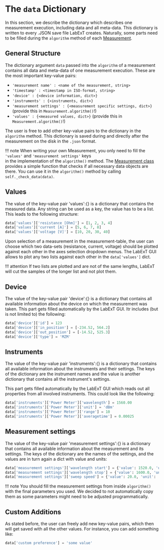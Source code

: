# The `data` Dictionary

In this section, we describe the dictionary which describes one measurement execution, including data and all
meta-data. This dictionary is written to every .JSON save file LabExT creates. Naturally, some parts need to be
filled during the `algorithm` method of each [Measurement](./reference_MeasAPI.md). 

## General Structure

The  dictionary argument `data` passed into the `algorithm` of a measurement contains all data and meta-data of one
measurement execution. These are the most important key-value pairs:

-   `'measurement name' : <name of the measurement, string>`
-   `'timestamp' : <timestamp in ISO-format, string>`
-   `'device' : {<device information, dict>}`
-   `'instruments' : {<instruments, dict>}`
-   `'measurement settings' : {<measurement specific settings, dict>}` (provide this in `Measurement.algorithm()`!)
-   `'values' : {<measured values, dict>}` (provide this in `Measurement.algorithm()`!)

The user is free to add other key-value pairs to the dictionary in the `algorithm` method. This dictionary is saved
during and directly after the measurement on the disk in the `.json` format.

!!! note
    When writing your own Measurement, you only need to fill the `'values'` and `'measurement settings'` keys  
    in the implementation of the `algorithm()` method. The [Measurement class](./reference_MeasAPI.md) provides a simple
    function that checks if all necessary data objects are there. You can use it in the `algorithm()` method by
    calling `self._check_data(data)`.

## Values

The value of the key-value pair 'values':{} is a dictionary that contains the measured data. Any string can be used as
a key, the value has to be a list. This leads to the following structure:

```python
data['values']['resistance [Ohm]'] = [1, 2, 3, 4]
data['values']['current [A]'] = [5, 6, 7, 8]
data['values']['voltage [V]'] = [10, 20, 30, 40]
```

Upon selection of a measurement in the measurement-table, the user can choose which two data-sets (resistance, current,
voltage) should be plotted against each other in the axes selection dropdown menus. The LabExT GUI allows to plot any
two lists against each other in the `data['values']` dict.

!!! attention
    If two lists are plotted and are not of the same lengths, LabExT will cut the samples of the longer list and not 
    plot them.

## Device

The value of the key-value pair 'device':{} is a dictionary that contains all available information about the device on
which the measurement was taken. This part gets filled automatically by the LabExT GUI. Itr includes (but is not
limited to) the following:

```python
data['device']['id'] = 123
data['device']['in_position'] = [-234.52, 564.2]
data['device']['out_position'] = [-14.52, 525.3]
data['device']['type'] = 'MZM'
```

## Instruments

The value of the key-value pair 'instruments':{} is a dictionary that contains all available information about the
instruments and their settings. The keys of the dictionary are the instrument names and the value is another dictionary
that contains all the instrument's settings.

This part gets filled automatically by the LabExT GUI which reads out all properties from all involved instruments.
This could look like the following:

```python
data['instruments']['Power Meter']['wavelength'] = 1560.00
data['instruments']['Power Meter']['unit'] = 'dBm'
data['instruments']['Power Meter']['range'] = 10
data['instruments']['Power Meter']['averagetime'] = 0.00025
```

## Measurement settings

The value of the key-value pair 'measurement settings':{} is a dictionary that contains all available information about
the measurement and its settings. The keys of the dictionary are the names of the settings, and the values are in turn
again a dict with value and units:

```python
data['measurement settings']['wavelength start'] = {'value': 1520.0, 'unit': 'nm'}
data['measurement settings']['wavelength stop'] = {'value': 1600.0, 'unit': 'nm'}
data['measurement settings']['sweep speed'] = {'value': 20.0, 'unit': 'nm/s'}
```

!!! note
    You should fill the measurement settings from inside `algorithm()` with the final parameters you used. We decided
    to not automatically copy them as some parameters might need to be adjusted programmatically.


## Custom Additions

As stated before, the user can freely add new key-value pairs, which then will get saved with all the other values.
For instance, you can add something like:

```python
data['custom preference'] = 'some value'
```
